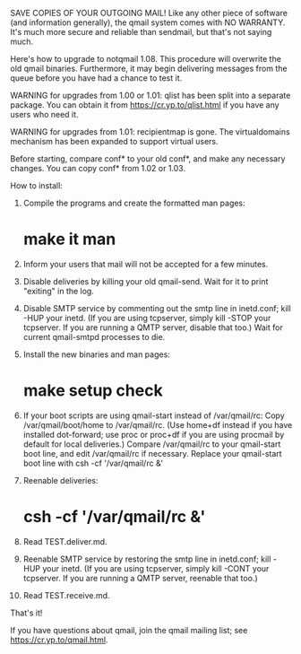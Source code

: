 SAVE COPIES OF YOUR OUTGOING MAIL! Like any other piece of software (and
information generally), the qmail system comes with NO WARRANTY. It's
much more secure and reliable than sendmail, but that's not saying much.


Here's how to upgrade to notqmail 1.08. This procedure will overwrite the
old qmail binaries. Furthermore, it may begin delivering messages from
the queue before you have had a chance to test it.


WARNING for upgrades from 1.00 or 1.01: qlist has been split into a
separate package. You can obtain it from https://cr.yp.to/qlist.html
if you have any users who need it.

WARNING for upgrades from 1.01: recipientmap is gone. The virtualdomains
mechanism has been expanded to support virtual users.


Before starting, compare conf* to your old conf*, and make any necessary
changes. You can copy conf* from 1.02 or 1.03.


How to install:

 1. Compile the programs and create the formatted man pages:
       # make it man

 2. Inform your users that mail will not be accepted for a few minutes.

 3. Disable deliveries by killing your old qmail-send. Wait for it to
    print "exiting" in the log.

 4. Disable SMTP service by commenting out the smtp line in inetd.conf;
    kill -HUP your inetd. (If you are using tcpserver, simply kill -STOP
    your tcpserver. If you are running a QMTP server, disable that too.)
    Wait for current qmail-smtpd processes to die.

 5. Install the new binaries and man pages:
       # make setup check

 6. If your boot scripts are using qmail-start instead of /var/qmail/rc:
    Copy /var/qmail/boot/home to /var/qmail/rc. (Use home+df instead if
    you have installed dot-forward; use proc or proc+df if you are using
    procmail by default for local deliveries.) Compare /var/qmail/rc to
    your qmail-start boot line, and edit /var/qmail/rc if necessary.
    Replace your qmail-start boot line with
            csh -cf '/var/qmail/rc &'

 7. Reenable deliveries:
       # csh -cf '/var/qmail/rc &'

 8. Read TEST.deliver.md.

 9. Reenable SMTP service by restoring the smtp line in inetd.conf; kill
    -HUP your inetd. (If you are using tcpserver, simply kill -CONT your
    tcpserver. If you are running a QMTP server, reenable that too.)

10. Read TEST.receive.md.


That's it!

If you have questions about qmail, join the qmail mailing list; see
https://cr.yp.to/qmail.html.

